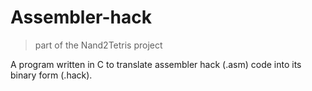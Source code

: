 # Assembler-hack
> part of the Nand2Tetris project

A program written in C to translate assembler hack (.asm) code into its binary form (.hack).
